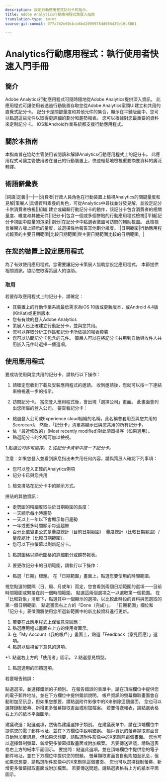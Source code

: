 ```yaml
---
description: 設定行動應用程式記分卡的指示。
title: Adobe Analytics行動應用程式策展人指南
translation-type: tm+mt
source-git-commit: 977a762e60cbcb6bd2095978dd986439e16c8861

---
```



# Analytics行動應用程式：執行使用者快速入門手冊

## 簡介

Adobe Analytics行動應用程式可隨時隨地從Adobe Analytics提供深入資訊。  此應用程式可讓使用者透過行動裝置存取您從Adobe Analytics案頭UI建立和共用的直覺式記分卡。 記分卡是關鍵量度和其他元件的集合，顯示在平鋪版面中，您可以點選這些元件以取得更詳細的劃分和趨勢報表。 您可以根據對您最重要的資料來定制記分卡。 iOS和Android作業系統都支援行動應用程式。

## 關於本指南

本指南旨在協助主管使用者閱讀和解譯Analytics行動應用程式上的記分卡。 此應用程式可讓主管使用者在自己的行動裝置上，快速輕鬆地檢視重要摘要資料的廣泛轉譯。

## 術語辭彙表

|詞語|定義||—|—|消費者|行政人員角色在行動裝置上檢視Analytics的關鍵量度和見解|策展人|具備資料素養的角色，可從Analytics中尋找並分發見解，並設定記分卡供消費者檢視||組織|建立或編輯行動記分卡的動作，該記分卡包含消費者的相關量度、維度和其他元件||記分卡|包含一個或多個拼貼的行動應用程式檢視||平鋪|記分卡視圖中度量的渲染||劃分|在記分卡中點選表徵圖可訪問的輔助視圖。 此檢視會展開方塊上顯示的量度，並選擇性地報告其他劃分維度。||日期範圍|行動應用程式報表的主要日期範圍|比較日期範圍|與主要日期範圍比較的日期範圍。|

## 在您的裝置上設定應用程式

為了有效使用應用程式，您需要讓記分卡策展人協助您設定應用程式。 本節提供相關資訊，協助您取得策展人的協助。

### 取用

若要存取應用程式上的記分卡，請確定：

* 其裝置上的行動作業系統最低需求為iOS 10版或更新版本，或Android 4.4版(KitKat)或更新版本
* 您有有效的登入Adobe Analytics
* 策展人已正確建立行動記分卡，並與您共用。
* 您可以存取分析工作區和記分卡所依據的報表套裝
* 您可以訪問記分卡包含的元件。 策展人可以在將記分卡共用到自動與收件人共用嵌入元件時選擇一個選項。


## 使用應用程式

要成功使用與您共用的記分卡，請執行以下操作：

1. 請確定您收到下載及安裝應用程式的邀請。 收到邀請後，您就可以按一下連結來檢視進一步的指示。

2. 訪問記分卡。 當您登入應用程式後，會出現「選擇公司」畫面。 此畫面會列出您所屬的登入公司。 要查看記分卡：

* 點選登入公司或Experience cloud組織的名稱，此名稱會套用至與您共用的Scorecard。 然後，「記分卡」清單將顯示已與您共用的所有記分卡。
* 依「最近修改的」(Most recently modified)對此清單排序（如果適用）。
* 點選記分卡的名稱可加以檢視。

*1.點選公司即可選擇。 2.從記分卡清單中按一下記分卡。*

注意：如果您登入並看到訊息指出未共用任何內容，請與策展人確認下列事項：
* 您可以登入正確的Analytics例項
* 記分卡已與您共用


1. 檢查拼貼在記分卡中的顯示方式。


拼貼的其他資訊：
* 走勢圖的精細度取決於日期範圍的長度：
* 一天顯示每小時趨勢
* 一天以上一年以下會顯示每日趨勢
* 一年或更多時間顯示每週趨勢
* 百分比值變更公式是量度總計（目前日期範圍）-量度總計（比較日期範圍）/量度總計（比較日期範圍）。
* 您可以下拉螢幕以刷新記分卡。

1. 點選圖格以顯示圖格的詳細劃分或趨勢報表。



1. 要更改記分卡的日期範圍，請執行以下操作：



* 點選「日期」標題。 在「日期範圍」畫面上，點選您要使用的時間範圍。

視您點選的間隔（日、周、月或年）而定，您會看到兩個日期範圍的選項——目前時間範圍或緊接在前一個時間範圍。 點選這兩個選項之一以選取第一個範圍。 在「比較對象」清單下，點選其中一個顯示的選項，以比較此時段的資料與您選取的第一個日期範圍。 點選畫面右上方的「Done（完成）」。 「日期範圍」欄位和「記分卡」表徵圖將使用您所選新範圍中的新比較資料進行更新。

1. 若要在此應用程式上保留意見回應：
1. 點選應用程式畫面右上方的使用者圖示。
1. 在「My Account（我的帳戶）」畫面上，點選「Feedback（意見回應）」選項。
1. 點選以檢視留下意見的選項。

*1. 點選右上方的「使用者」圖示。 2.點選意見類型。



1. 點選適用的回饋選項。





若要報告錯誤：

點選選項，並選擇錯誤的子類別。 在報告錯誤的表單中，請在頂端欄位中提供您的電子郵件地址，並在下方欄位中提供錯誤說明。 帳戶資訊的螢幕擷取畫面會自動附加至訊息，但如果您想要，請點選附件影像中的X來刪除這個畫面。 您也可以選擇錄制螢幕、新增更多螢幕擷取畫面或附加檔案。 若要傳送報表，請點選表格右上方的紙本平面圖示。


建議改進：點選選項，然後為建議選擇子類別。 在建議表單中，請在頂端欄位中提供您的電子郵件地址，並在下方欄位中說明錯誤。 帳戶資訊的螢幕擷取畫面會自動附加至訊息，但如果您想要，請點選附件影像中的X來刪除這個畫面。 您也可以選擇錄制螢幕、新增更多螢幕擷取畫面或附加檔案。 若要傳送建議，請點選表格右上方的紙本平面圖示。
要提問：點選此選項，並在頂端欄位中提供您的電子郵件地址，並在下方欄位中提供您的問題。 螢幕擷取畫面會自動附加至訊息，但如果您想要，請點選附件影像中的X來刪除這個畫面。 您也可以選擇錄制螢幕、新增更多螢幕擷取畫面或附加檔案。 若要傳送問題，請點選表格右上方的紙本平面圖示。

